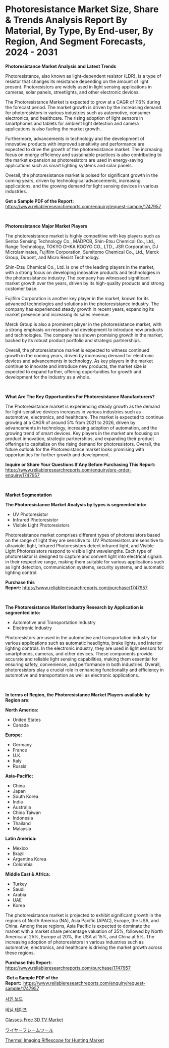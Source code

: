 <p><h1>Photoresistance Market Size, Share & Trends Analysis Report By Material, By Type, By End-user, By Region, And Segment Forecasts, 2024 - 2031</h1></p><p><strong>Photoresistance Market Analysis and Latest Trends</strong></p>
<p><p>Photoresistance, also known as light-dependent resistor (LDR), is a type of resistor that changes its resistance depending on the amount of light present. Photoresistors are widely used in light sensing applications in cameras, solar panels, streetlights, and other electronic devices.</p><p>The Photoresistance Market is expected to grow at a CAGR of 7.6% during the forecast period. The market growth is driven by the increasing demand for photoresistors in various industries such as automotive, consumer electronics, and healthcare. The rising adoption of light sensors in smartphones and tablets for ambient light detection and camera applications is also fueling the market growth.</p><p>Furthermore, advancements in technology and the development of innovative products with improved sensitivity and performance are expected to drive the growth of the photoresistance market. The increasing focus on energy efficiency and sustainable practices is also contributing to the market expansion as photoresistors are used in energy-saving applications such as smart lighting systems and solar panels.</p><p>Overall, the photoresistance market is poised for significant growth in the coming years, driven by technological advancements, increasing applications, and the growing demand for light sensing devices in various industries.</p></p>
<p><strong>Get a Sample PDF of the Report:&nbsp;</strong> <a href="https://www.reliableresearchreports.com/enquiry/request-sample/1747957">https://www.reliableresearchreports.com/enquiry/request-sample/1747957</a></p>
<p>&nbsp;</p>
<p><strong>Photoresistance Major Market Players</strong></p>
<p><p>The photoresistance market is highly competitive with key players such as Senba Sensing Technology Co., MADPCB, Shin-Etsu Chemical Co., Ltd., Range Technology, TOKYO OHKA KOGYO CO., LTD., JSR Corporation, DJ Microlaminates, Fujifilm Corporation, Sumitomo Chemical Co., Ltd., Merck Group, Dupont, and Micro Resist Technology.</p><p>Shin-Etsu Chemical Co., Ltd. is one of the leading players in the market, with a strong focus on developing innovative products and technologies in the photoresistance industry. The company has witnessed significant market growth over the years, driven by its high-quality products and strong customer base.</p><p>Fujifilm Corporation is another key player in the market, known for its advanced technologies and solutions in the photoresistance industry. The company has experienced steady growth in recent years, expanding its market presence and increasing its sales revenue.</p><p>Merck Group is also a prominent player in the photoresistance market, with a strong emphasis on research and development to introduce new products and technologies. The company has shown promising growth in the market, backed by its robust product portfolio and strategic partnerships.</p><p>Overall, the photoresistance market is expected to witness continued growth in the coming years, driven by increasing demand for electronic devices and advancements in technology. As key players in the market continue to innovate and introduce new products, the market size is expected to expand further, offering opportunities for growth and development for the industry as a whole.</p></p>
<p>&nbsp;</p>
<p><strong>What Are The Key Opportunities For Photoresistance Manufacturers?</strong></p>
<p><p>The Photoresistance market is experiencing steady growth as the demand for light-sensitive devices increases in various industries such as automotive, electronics, and healthcare. The market is expected to continue growing at a CAGR of around 5% from 2021 to 2026, driven by advancements in technology, increasing adoption of automation, and the growing trend of smart devices. Key players in the market are focusing on product innovation, strategic partnerships, and expanding their product offerings to capitalize on the rising demand for photoresistors. Overall, the future outlook for the Photoresistance market looks promising with opportunities for further growth and development.</p></p>
<p><strong>Inquire or Share Your Questions If Any Before Purchasing This Report:</strong> <a href="https://www.reliableresearchreports.com/enquiry/pre-order-enquiry/1747957">https://www.reliableresearchreports.com/enquiry/pre-order-enquiry/1747957</a></p>
<p>&nbsp;</p>
<p><strong>Market Segmentation</strong></p>
<p><strong>The Photoresistance Market Analysis by types is segmented into:</strong></p>
<p><ul><li>UV Photoresistor</li><li>Infrared Photoresistor</li><li>Visible Light Photoresistors</li></ul></p>
<p><p>Photoresistance market comprises different types of photoresistors based on the range of light they are sensitive to. UV Photoresistors are sensitive to ultraviolet light, Infrared Photoresistors detect infrared light, and Visible Light Photoresistors respond to visible light wavelengths. Each type of photoresistor is designed to capture and convert light into electrical signals in their respective range, making them suitable for various applications such as light detection, communication systems, security systems, and automatic lighting control.</p></p>
<p><strong>Purchase this Report:&nbsp;</strong><a href="https://www.reliableresearchreports.com/purchase/1747957">https://www.reliableresearchreports.com/purchase/1747957</a></p>
<p>&nbsp;</p>
<p><strong>The Photoresistance Market Industry Research by Application is segmented into:</strong></p>
<p><ul><li>Automotive and Transportation Industry</li><li>Electronic Industry</li></ul></p>
<p><p>Photoresistors are used in the automotive and transportation industry for various applications such as automatic headlights, brake lights, and interior lighting controls. In the electronic industry, they are used in light sensors for smartphones, cameras, and other devices. These components provide accurate and reliable light sensing capabilities, making them essential for ensuring safety, convenience, and performance in both industries. Overall, photoresistors play a crucial role in enhancing functionality and efficiency in automotive and transportation as well as electronic applications.</p></p>
<p>&nbsp;</p>
<p><strong>In terms of Region, the Photoresistance Market Players available by Region are:</strong></p>
<p>
    <p> <strong> North America: </strong>
        <ul>
            <li>United States</li>
            <li>Canada</li>
        </ul>
        </p> 
    <p> <strong> Europe: </strong>
        <ul>
            <li>Germany</li>
            <li>France</li>
            <li>U.K.</li>
            <li>Italy</li>
            <li>Russia</li>
        </ul>
        </p> 
    <p> <strong> Asia-Pacific: </strong>
        <ul>
            <li>China</li>
            <li>Japan</li>
            <li>South Korea</li>
            <li>India</li>
            <li>Australia</li>
            <li>China Taiwan</li>
            <li>Indonesia</li>
            <li>Thailand</li>
            <li>Malaysia</li>
        </ul>
        </p> 
    <p> <strong> Latin America: </strong>
        <ul>
            <li>Mexico</li>
            <li>Brazil</li>
            <li>Argentina Korea</li>
            <li>Colombia</li>
        </ul>
        </p> 
    <p> <strong> Middle East & Africa: </strong>
        <ul>
            <li>Turkey</li>
            <li>Saudi</li>
            <li>Arabia</li>
            <li>UAE</li>
            <li>Korea</li>
        </ul>
    </p>
    </p>
<p><p>The photoresistance market is projected to exhibit significant growth in the regions of North America (NA), Asia Pacific (APAC), Europe, the USA, and China. Among these regions, Asia Pacific is expected to dominate the market with a market share percentage valuation of 35%, followed by North America at 25%, Europe at 20%, the USA at 15%, and China at 5%. The increasing adoption of photoresistors in various industries such as automotive, electronics, and healthcare is driving the market growth across these regions.</p></p>
<p><strong>Purchase this Report: </strong><a href="https://www.reliableresearchreports.com/purchase/1747957">https://www.reliableresearchreports.com/purchase/1747957</a></p>
<p>&nbsp;<strong>Get a Sample PDF of the Report:&nbsp;&nbsp;</strong><a href="https://www.reliableresearchreports.com/enquiry/request-sample/1747957">https://www.reliableresearchreports.com/enquiry/request-sample/1747957</a></p>
<p><strong></strong></p>
<p><p><a href="https://github.com/Elenrrera7685/Market-Research-Report-List-1/blob/main/49978578893.md">사인 보드</a></p><p><a href="https://github.com/sammyUltyylrich9067856/Market-Research-Report-List-1/blob/main/42736168894.md">비닐 테이프</a></p><p><a href="https://github.com/irfadac/Market-Research-Report-List-2/blob/main/glasses-free-3d-tv-market.md">Glasses-Free 3D TV Market</a></p><p><a href="https://github.com/ReyesKohler20231/Market-Research-Report-List-1/blob/main/77119939610.md">ワイヤーフレームツール</a></p><p><a href="https://github.com/myacatherineblakecaczo9vcsw/Market-Research-Report-List-2/blob/main/thermal-imaging-riflescope-for-hunting-market.md">Thermal Imaging Riflescope for Hunting Market</a></p></p>